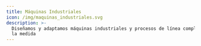 ```yaml
---
title: Máquinas Industriales
icon: /img/maquinas_industriales.svg
description: >-
  Diseñamos y adaptamos máquinas industriales y procesos de línea completa y a
  la medida
---
```


